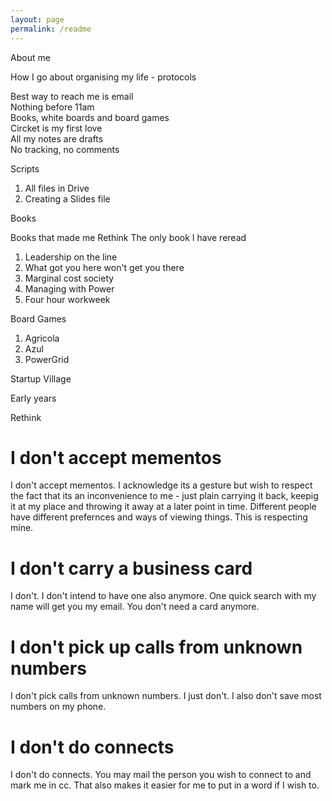 ```yaml
---
layout: page
permalink: /readme
---
```


About me

How I go about organising my life - protocols

Best way to reach me is email <br>
Nothing before 11am <br>
Books, white boards and board games<br>
Circket is my first love<br>
All my notes are drafts<br>
No tracking, no comments<br>


Scripts

1. All files in Drive
2. Creating a Slides file

Books

Books that made me Rethink
The only book I have reread

1. Leadership on the line
2. What got you here won't get you there
3. Marginal cost society
4. Managing with Power
5. Four hour workweek

Board Games

1. Agricola
2. Azul
3. PowerGrid

Startup Village

Early years

Rethink

# I don't accept mementos

I don't accept mementos. I acknowledge its a gesture but wish to respect the fact that its an inconvenience to me - just plain carrying it back, keepig it at my place and throwing it away at a later point in time.  Different people have different prefernces and ways of viewing things. This is respecting mine. 

# I don't carry a business card

I don't. I don't intend to have one also anymore. One quick search with my name will get you my email. You don't need a card anymore. 

# I don't pick up calls from unknown numbers

 I don't pick calls from unknown numbers. I just don't. I also don't save most numbers on my phone. 

# I don't do connects

I don't do connects. You may mail the person you wish to connect to and mark me in cc. That also makes it easier for me to put in a word if I wish to. 




